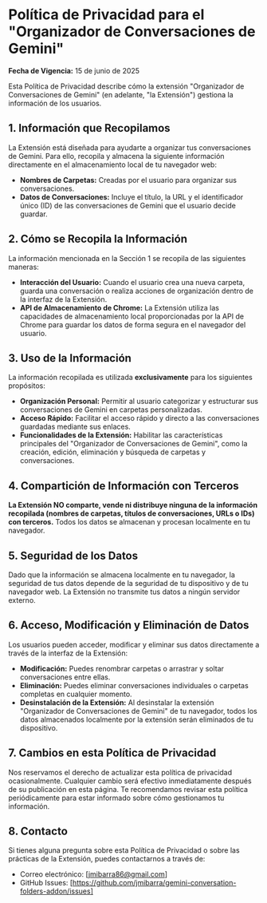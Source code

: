 # Política de Privacidad para el "Organizador de Conversaciones de Gemini"

**Fecha de Vigencia:** 15 de junio de 2025

Esta Política de Privacidad describe cómo la extensión "Organizador de Conversaciones de Gemini" (en adelante, "la Extensión") gestiona la información de los usuarios.

## 1. Información que Recopilamos

La Extensión está diseñada para ayudarte a organizar tus conversaciones de Gemini. Para ello, recopila y almacena la siguiente información directamente en el almacenamiento local de tu navegador web:
* **Nombres de Carpetas:** Creadas por el usuario para organizar sus conversaciones.
* **Datos de Conversaciones:** Incluye el título, la URL y el identificador único (ID) de las conversaciones de Gemini que el usuario decide guardar.

## 2. Cómo se Recopila la Información

La información mencionada en la Sección 1 se recopila de las siguientes maneras:
* **Interacción del Usuario:** Cuando el usuario crea una nueva carpeta, guarda una conversación o realiza acciones de organización dentro de la interfaz de la Extensión.
* **API de Almacenamiento de Chrome:** La Extensión utiliza las capacidades de almacenamiento local proporcionadas por la API de Chrome para guardar los datos de forma segura en el navegador del usuario.

## 3. Uso de la Información

La información recopilada es utilizada **exclusivamente** para los siguientes propósitos:
* **Organización Personal:** Permitir al usuario categorizar y estructurar sus conversaciones de Gemini en carpetas personalizadas.
* **Acceso Rápido:** Facilitar el acceso rápido y directo a las conversaciones guardadas mediante sus enlaces.
* **Funcionalidades de la Extensión:** Habilitar las características principales del "Organizador de Conversaciones de Gemini", como la creación, edición, eliminación y búsqueda de carpetas y conversaciones.

## 4. Compartición de Información con Terceros

**La Extensión NO comparte, vende ni distribuye ninguna de la información recopilada (nombres de carpetas, títulos de conversaciones, URLs o IDs) con terceros.** Todos los datos se almacenan y procesan localmente en tu navegador.

## 5. Seguridad de los Datos

Dado que la información se almacena localmente en tu navegador, la seguridad de tus datos depende de la seguridad de tu dispositivo y de tu navegador web. La Extensión no transmite tus datos a ningún servidor externo.

## 6. Acceso, Modificación y Eliminación de Datos

Los usuarios pueden acceder, modificar y eliminar sus datos directamente a través de la interfaz de la Extensión:
* **Modificación:** Puedes renombrar carpetas o arrastrar y soltar conversaciones entre ellas.
* **Eliminación:** Puedes eliminar conversaciones individuales o carpetas completas en cualquier momento.
* **Desinstalación de la Extensión:** Al desinstalar la extensión "Organizador de Conversaciones de Gemini" de tu navegador, todos los datos almacenados localmente por la extensión serán eliminados de tu dispositivo.

## 7. Cambios en esta Política de Privacidad

Nos reservamos el derecho de actualizar esta política de privacidad ocasionalmente. Cualquier cambio será efectivo inmediatamente después de su publicación en esta página. Te recomendamos revisar esta política periódicamente para estar informado sobre cómo gestionamos tu información.

## 8. Contacto

Si tienes alguna pregunta sobre esta Política de Privacidad o sobre las prácticas de la Extensión, puedes contactarnos a través de:
* Correo electrónico: [jmibarra86@gmail.com]
* GitHub Issues: [https://github.com/jmibarra/gemini-conversation-folders-addon/issues]